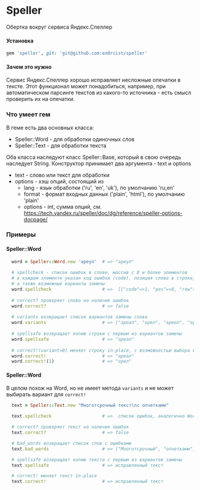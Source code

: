 # Speller

Обертка вокруг сервиса Яндекс.Спеллер

#### Установка 

```ruby
gem 'speller', git: 'git@github.com:ex0rcist/speller' 
```

#### Зачем это нужно

Сервис Яндекс.Спеллер хорошо исправляет несложные опечатки в тексте. Этот функционал может понадобиться, например, при автоматическом парсинге текстов из какого-то источника - есть смысл проверить их на опечатки. 

### Что умеет гем

В геме есть два основных класса:
 - Speller::Word - для обработки одиночных слов
 - Speller::Text - для обработки текста

Оба класса наследуют класс Speller::Base, который в свою очередь наследует String. 
Конструктор принимает два аргумента - text и options
 - text - слово или текст для обработки
 - options - хэш опций, состоящий из
   - lang - язык обработки ('ru', 'en', 'uk'), по умолчанию 'ru,en'
   - format - формат входных данных ('plain', 'html'), по умолчанию 'plain'
   - options - int, сумма опций, см. https://tech.yandex.ru/speller/doc/dg/reference/speller-options-docpage/
   
### Примеры

#### Speller::Word

```ruby
  word = Speller::Word.new 'ареул'  # => "ареул"
  
  # spellcheck - список ошибок в слове, массив с 0 и более элементов
  # в каждом элементе указан код ошибки (code), позиция слова в строке, его длина (len)
  # а также возможные варианты замены
  word.spellcheck                   # =>  [{"code"=>1, "pos"=>0, "row"=>0, "col"=>0, "len"=>5, "word"=>"ареул", "s"=>["ареал", "орел", "ареол", "ореол", "реал"]}]
  
  # correct? проверяет слово на наличие ошибок
  word.correct?                     # => false
  
  # variants возвращает список вариантов замены слова
  word.variants                     # => ["ареал", "орел", "ареол", "ореол", "реал"]
  
  # spellsafe возвращает копию строки с первым из вариантов замены
  word.spellsafe                    # => "ареал"
  
  # correct!(variant=0) меняет строку in-place, с возможностью выбора варианта замены
  word.correct!                     # => "ареал"  
  word.correct!(1)                  # => "орел"
```

#### Speller::Word

В целом похож на Word, но не имеет метода `variants` и не может выбирать вариант для `correct!`

```ruby
  text = Speller::Text.new "Многотсрочный текст\nс опчетками"

  text.spellcheck                   # =>  список ошибок, аналогично Word

  # correct? проверяет текст на наличие ошибок
  text.correct?                     # => false

  # bad_words возвращает список слов с ошибками
  text.bad_words                    # => ["Многотсрочный", "опчетками"]

  # spellsafe возвращает копию текста с первым из вариантов замены
  text.spellsafe                    # => исправленный текст

  # correct! меняет текст in-place
  text.correct!                     # => исправленный текст
```